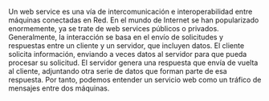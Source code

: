Un web service es una vía de intercomunicación e interoperabilidad entre máquinas conectadas en Red. 
En el mundo de Internet se han popularizado enormemente, ya se trate de web services públicos o privados. 
Generalmente, la interacción se basa en el envío de solicitudes y respuestas entre un cliente y un servidor, 
que incluyen datos. El cliente solicita información, enviando a veces datos al servidor para que pueda procesar
su solicitud. El servidor genera una respuesta que envía de vuelta al cliente, adjuntando otra serie de datos que 
forman parte de esa respuesta. Por tanto, podemos entender un servicio web como un tráfico de mensajes entre dos máquinas.

